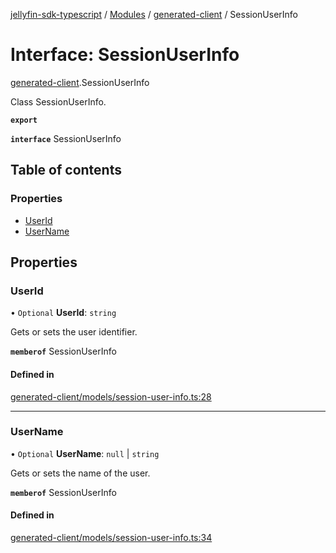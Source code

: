 [jellyfin-sdk-typescript](../README.md) / [Modules](../modules.md) / [generated-client](../modules/generated_client.md) / SessionUserInfo

# Interface: SessionUserInfo

[generated-client](../modules/generated_client.md).SessionUserInfo

Class SessionUserInfo.

**`export`**

**`interface`** SessionUserInfo

## Table of contents

### Properties

- [UserId](generated_client.SessionUserInfo.md#userid)
- [UserName](generated_client.SessionUserInfo.md#username)

## Properties

### UserId

• `Optional` **UserId**: `string`

Gets or sets the user identifier.

**`memberof`** SessionUserInfo

#### Defined in

[generated-client/models/session-user-info.ts:28](https://github.com/thornbill/jellyfin-sdk-typescript/blob/c0c5b18/src/generated-client/models/session-user-info.ts#L28)

___

### UserName

• `Optional` **UserName**: ``null`` \| `string`

Gets or sets the name of the user.

**`memberof`** SessionUserInfo

#### Defined in

[generated-client/models/session-user-info.ts:34](https://github.com/thornbill/jellyfin-sdk-typescript/blob/c0c5b18/src/generated-client/models/session-user-info.ts#L34)
